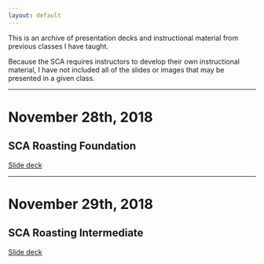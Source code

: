 ```yaml
---
layout: default
---
```

This is an archive of presentation decks and instructional material from previous classes I have taught. 

Because the SCA requires instructors to develop their own instructional material, I have not included all of the slides or images that may be presented in a given class.

----

# November 28th, 2018

## SCA Roasting Foundation  

[Slide deck](/nov28-2018.html)

----

# November 29th, 2018

## SCA Roasting Intermediate 

[Slide deck](/nov29-2018.html)

